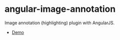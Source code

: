 # angular-image-annotation
Image annotation (highlighting) plugin with AngularJS.

* [Demo](http://gjk0090.github.io//angular-image-annotation  "Demo")
